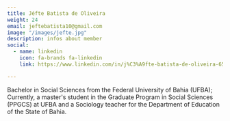 ```yaml
---
title: Jéfte Batista de Oliveira
weight: 24
email: jeftebatista10@gmail.com
image: "/images/jefte.jpg"
description: infos about member
social:
  - name: linkedin
    icon: fa-brands fa-linkedin
    link: https://www.linkedin.com/in/j%C3%A9fte-batista-de-oliveira-658bb318b/

---
```


Bachelor in Social Sciences from the Federal University of Bahia (UFBA); Currently, a master's student in the Graduate Program in Social Sciences (PPGCS) at UFBA and a Sociology teacher for the Department of Education of the State of Bahia.